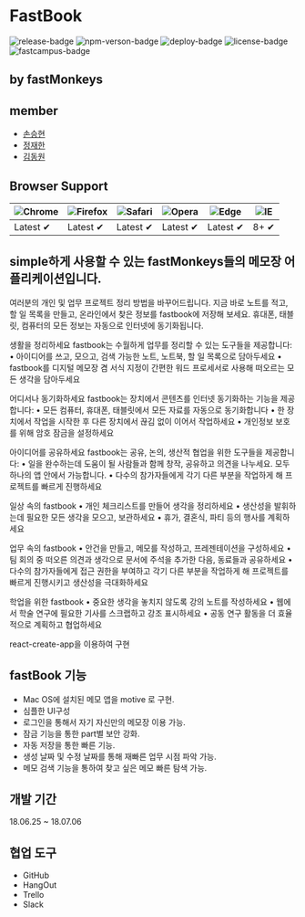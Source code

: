 # FastBook 
![release-badge](https://img.shields.io/badge/release-1.0.0-yellow.svg)
![npm-verson-badge](https://img.shields.io/badge/npm-5.6.0-orange.svg)
![deploy-badge](https://img.shields.io/badge/deploy-success-blue.svg)
![license-badge](https://img.shields.io/badge/license-fastMonkeys-brightgreen.svg)
![fastcampus-badge](https://img.shields.io/badge/copyright-fastCampus-red.svg)

## by fastMonkeys

## member

- [손승현](https://github.com/OnloadMyBrain)
- [정재한](https://github.com/jaehanjung)
- [김동원](https://github.com/gimdongwon)

## Browser Support

| ![Chrome](https://raw.github.com/alrra/browser-logos/master/src/chrome/chrome_48x48.png) | ![Firefox](https://raw.github.com/alrra/browser-logos/master/src/firefox/firefox_48x48.png) | ![Safari](https://raw.github.com/alrra/browser-logos/master/src/safari/safari_48x48.png) | ![Opera](https://raw.github.com/alrra/browser-logos/master/src/opera/opera_48x48.png) | ![Edge](https://raw.github.com/alrra/browser-logos/master/src/edge/edge_48x48.png) | ![IE](https://raw.github.com/alrra/browser-logos/master/src/archive/internet-explorer_9-11/internet-explorer_9-11_48x48.png) |
| ---------------------------------------------------------------------------------------- | ------------------------------------------------------------------------------------------- | ---------------------------------------------------------------------------------------- | ------------------------------------------------------------------------------------- | ---------------------------------------------------------------------------------- | ---------------------------------------------------------------------------------------------------------------------------- |
| Latest ✔                                                                                 | Latest ✔                                                                                    | Latest ✔                                                                                 | Latest ✔                                                                              | Latest ✔                                                                           | 8+ ✔                                                                                                                         |

## simple하게 사용할 수 있는 fastMonkeys들의 메모장 어플리케이션입니다.

 여러분의 개인 및 업무 프로젝트 정리 방법을 바꾸어드립니다. 지금 바로 노트를 적고, 할 일 목록을 만들고, 온라인에서 찾은 정보를 fastbook에 저장해 보세요. 휴대폰, 태블릿, 컴퓨터의 모든 정보는 자동으로 인터넷에 동기화됩니다.

 생활을 정리하세요
fastbook는 수월하게 업무를 정리할 수 있는 도구들을 제공합니다:
• 아이디어를 쓰고, 모으고, 검색 가능한 노트, 노트북, 할 일 목록으로 담아두세요
• fastbook를 디지털 메모장 겸 서식 지정이 간편한 워드 프로세서로 사용해 떠오르는 모든 생각을 담아두세요

어디서나 동기화하세요
fastbook는 장치에서 콘텐츠를 인터넷 동기화하는 기능을 제공합니다:
• 모든 컴퓨터, 휴대폰, 태블릿에서 모든 자료를 자동으로 동기화합니다
• 한 장치에서 작업을 시작한 후 다른 장치에서 끊김 없이 이어서 작업하세요
• 개인정보 보호를 위해 암호 잠금을 설정하세요

아이디어를 공유하세요
fastbook는 공유, 논의, 생산적 협업을 위한 도구들을 제공합니다:
• 일을 완수하는데 도움이 될 사람들과 함께 창작, 공유하고 의견을 나누세요. 모두 하나의 앱 안에서 가능합니다.
• 다수의 참가자들에게 각기 다른 부분을 작업하게 해 프로젝트를 빠르게 진행하세요

일상 속의 fastbook
• 개인 체크리스트를 만들어 생각을 정리하세요
• 생산성을 발휘하는데 필요한 모든 생각을 모으고, 보관하세요
• 휴가, 결혼식, 파티 등의 행사를 계획하세요

업무 속의 fastbook
• 안건을 만들고, 메모를 작성하고, 프레젠테이션을 구성하세요
• 팀 회의 중 떠오른 의견과 생각으로 문서에 주석을 추가한 다음, 동료들과 공유하세요
• 다수의 참가자들에게 접근 권한을 부여하고 각기 다른 부분을 작업하게 해 프로젝트를 빠르게 진행시키고 생산성을 극대화하세요

학업을 위한 fastbook
• 중요한 생각을 놓치지 않도록 강의 노트를 작성하세요
• 웹에서 학술 연구에 필요한 기사를 스크랩하고 강조 표시하세요
• 공동 연구 활동을 더 효율적으로 계획하고 협업하세요

react-create-app을 이용하여 구현

## fastBook 기능

- Mac OS에 설치된 메모 앱을 motive 로 구현.
- 심플한 UI구성
- 로그인을 통해서 자기 자신만의 메모장 이용 가능.
- 잠금 기능을 통한 part별 보안 강화.
- 자동 저장을 통한 빠른 기능.
- 생성 날짜 및 수정 날짜를 통해 재빠른 업무 시점 파악 가능.
- 메모 검색 기능을 통하여 찾고 싶은 메모 빠른 탐색 가능.

## 개발 기간

18.06.25 ~ 18.07.06

## 협업 도구

- GitHub
- HangOut
- Trello
- Slack
